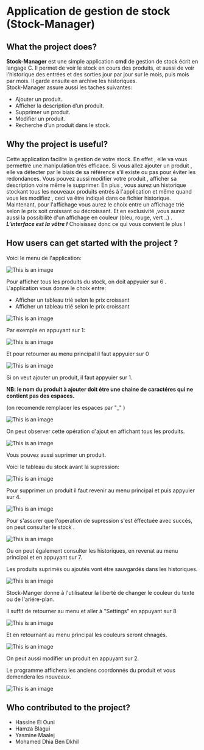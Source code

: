 # Application de gestion de stock (Stock-Manager)
## What the project does?
**Stock-Manager** est une simple application **cmd** de gestion de stock écrit en langage C.
Il permet de voir le stock en cours des produits, et aussi de voir l'historique des entrées et des sorties
jour par jour sur le mois, puis mois par mois. Il garde ensuite en archive les historiques.  
Stock-Manager assure aussi les taches suivantes:
 * Ajouter un produit.
 * Afficher la description d’un produit.
 * Supprimer un produit.
 * Modifier un produit.
 * Recherche d’un produit dans le stock.
## Why the project is useful?
Cette application facilite la gestion de votre stock. En effet , elle va vous permettre une manipulation très efficace.  Si vous allez ajouter un produit , elle va détecter par le biais de sa référence s'il existe ou pas pour éviter les redondances. Vous pouvez aussi modifier votre produit , afficher sa description voire même le supprimer. En plus , vous aurez un historique stockant tous les nouveaux produits entrés à l'application et même quand vous les modifiez , ceci va être indiqué dans ce fichier historique.
Maintenant, pour l'affichage vous aurez le choix entre un affichage trié selon le prix soit croissant ou décroissant. Et en exclusivité ,vous aurez aussi la possibilité d'un affichage en couleur (bleu, rouge, vert ..) . ***L'interface est la vôtre !*** Choisissez donc ce qui vous convient le plus !

## How users can get started with the project ?
Voici le menu de l'application:

![This is an image](https://github.com/dhia2121/Application-de-gestion-de-stock/blob/d3b645aac2cd63cb00208c75c05cae90eb8ffe82/Images%20pour%20le%20fichier%20Readme/0.png)

Pour afficher tous les produits du stock, on doit appyuier sur 6 .
L'application vous donne le choix entre: 
+ Afficher un tableau trié selon le prix croissant
+ Afficher un tableau trié selon le prix croissant

![This is an image](https://github.com/dhia2121/Application-de-gestion-de-stock/blob/95d24d67c50e1245d8955a260b2dcfcab78a869b/Images%20pour%20le%20fichier%20Readme/2.png)

Par exemple en appuyant sur 1:

![This is an image](https://github.com/dhia2121/Application-de-gestion-de-stock/blob/95d24d67c50e1245d8955a260b2dcfcab78a869b/Images%20pour%20le%20fichier%20Readme/3.png)

Et pour retourner au menu principal il faut appyuier sur 0

![This is an image](https://github.com/dhia2121/Application-de-gestion-de-stock/blob/d3b645aac2cd63cb00208c75c05cae90eb8ffe82/Images%20pour%20le%20fichier%20Readme/0.png)

Si on veut ajouter un produit, il faut appyuier sur 1. 

**NB: le nom du produit à ajouter doit étre une chaine de caractéres qui ne contient pas des espaces.**

(on recomende remplacer les espaces par "_" )


![This is an image](https://github.com/dhia2121/Application-de-gestion-de-stock/blob/95d24d67c50e1245d8955a260b2dcfcab78a869b/Images%20pour%20le%20fichier%20Readme/4.png)

On peut observer cette opération d'ajout en affichant tous les produits.

![This is an image](https://github.com/dhia2121/Application-de-gestion-de-stock/blob/2aa1fc8041ce03950d33b1535f53ebdffa6168cf/Images%20pour%20le%20fichier%20Readme/5.png)

Vous pouvez aussi suprimer un produit.

Voici le tableau du stock avant la supression:

![This is an image](https://github.com/dhia2121/Application-de-gestion-de-stock/blob/2aa1fc8041ce03950d33b1535f53ebdffa6168cf/Images%20pour%20le%20fichier%20Readme/6.png)

Pour supprimer un produit il faut revenir au menu principal et puis appyuier sur 4.

![This is an image](https://github.com/dhia2121/Application-de-gestion-de-stock/blob/2aa1fc8041ce03950d33b1535f53ebdffa6168cf/Images%20pour%20le%20fichier%20Readme/7.png)

Pour s'assurer que l'operation de supression s'est éffectuée avec succés, on peut consulter le stock .

![This is an image](https://github.com/dhia2121/Application-de-gestion-de-stock/blob/2aa1fc8041ce03950d33b1535f53ebdffa6168cf/Images%20pour%20le%20fichier%20Readme/8.png)

Ou on peut également consulter les historiques, en revenat au menu principal et en appuyant sur 7.

Les produits suprimés ou ajoutés vont étre sauvgardés dans les historiques.

![This is an image](https://github.com/dhia2121/Application-de-gestion-de-stock/blob/2aa1fc8041ce03950d33b1535f53ebdffa6168cf/Images%20pour%20le%20fichier%20Readme/9.png)

Stock-Manger donne à l'utilisateur la liberté de changer le couleur du texte ou de l'ariére-plan.

Il suffit de retourner au menu et aller à "Settings" en appuyant sur 8

![This is an image](https://github.com/dhia2121/Application-de-gestion-de-stock/blob/2aa1fc8041ce03950d33b1535f53ebdffa6168cf/Images%20pour%20le%20fichier%20Readme/11.png)

Et en retournant au menu principal les couleurs seront chnagés.

![This is an image](https://github.com/dhia2121/Application-de-gestion-de-stock/blob/2aa1fc8041ce03950d33b1535f53ebdffa6168cf/Images%20pour%20le%20fichier%20Readme/12.png)

On peut aussi modifier un produit en appuyant sur 2.

Le programme affichera les anciens coordonnés du produit et vous demendera les nouveaux.

![This is an image](https://github.com/dhia2121/Application-de-gestion-de-stock/blob/2aa1fc8041ce03950d33b1535f53ebdffa6168cf/Images%20pour%20le%20fichier%20Readme/14.png)

## Who contributed to the project?

* Hassine El Ouni
* Hamza Blagui
* Yasmine Maalej
* Mohamed Dhia Ben Dkhil
